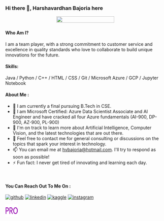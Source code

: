 ### Hi there 👋, Harshavardhan Bajoria here
<p align="center" width="100%">
<img src ="https://ipfs.io/ipfs/bafybeieyamqmrt7xahztq6auufq6ur44373qbn3tlmd23tmd5w3h6qweku/Software Developer.png" width="60%" height="50%">
</p>

#### Who Am I?
I am a team player, with a strong commitment to customer service and excellence in quality standards who love to collaborate to build unique innovations for the   future.

#### Skills: 
Java / Python / C++ / HTML / CSS / Git / Microsoft Azure / GCP / Jupyter Notebook

#### About Me : 
- :school: I am currently a final pursuing B.Tech in CSE. 
- 🔭 I am Microsoft Certified: Azure Data Scientist Associate and AI Engineer and have cracked all four Azure fundamentals (AI-900, DP-900, AZ-900, PL-900) 
- 🌱 I'm on track to learn more about Artificial Intelligence, Computer Vision, and the latest technologies that are out there. 
- 💬 Feel free to contact me for general consulting or discussions on the topics that spark your interest in technology. 
- 📫 You can email me at hvbajoria@hotmail.com. I'll try to respond as soon as possible! 
- ⚡ Fun fact: I never get tired of innovating and learning each day. 
</br>

#### You Can Reach Out To Me On : 
[<img src='https://cdn.jsdelivr.net/npm/simple-icons@3.0.1/icons/github.svg' alt='github' height='40'>](https://github.com/HVbajoria)  [<img src='https://cdn.jsdelivr.net/npm/simple-icons@3.0.1/icons/linkedin.svg' alt='linkedin' height='40'>](https://www.linkedin.com/in/harshavardhan-bajoria/)  [<img src='https://cdn.jsdelivr.net/npm/simple-icons@3.0.1/icons/kaggle.svg' alt='kaggle' height='40'>](https://www.kaggle.com/harshavardhanbajoria)  [<img src='https://cdn.jsdelivr.net/npm/simple-icons@3.0.1/icons/instagram.svg' alt='instagram' height='40'>](https://www.instagram.com/harshavardhanbajoria/)  

<a href='https://github.com/pricing'><img src='https://raw.githubusercontent.com/acervenky/animated-github-badges/master/assets/pro.gif' width='40' height='40'></a> 

</br>
